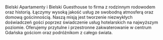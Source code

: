 Bielski Apartamenty i Bielski Guesthouse to firma z rodzinnym rodowodem oraz historią. Łączymy wysoką jakość usług ze swobodną atmosferą oraz domową gościnnością. Naszą misją jest tworzenie niezwykłych doświadczeń gości poprzez świadczenie usług hotelarskich na najwyższym poziomie. Oferujemy przytulne i przestronne zakwaterowanie w centrum Gdańska gościom oraz podróżnikom z całego świata. 
